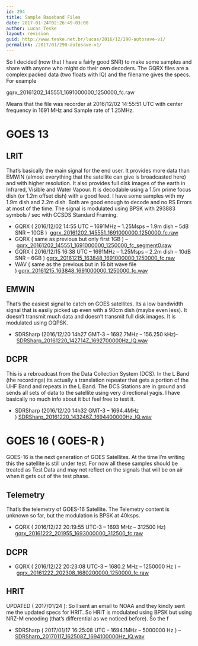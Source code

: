 ```yaml
---
id: 294
title: Sample Baseband Files
date: 2017-01-24T02:26:49-03:00
author: Lucas Teske
layout: revision
guid: http://www.teske.net.br/lucas/2016/12/290-autosave-v1/
permalink: /2017/01/290-autosave-v1/
---
```

So I decided (now that I have a fairly good SNR) to make some samples and share with anyone who might do their own decoders. The GQRX files are a complex packed data (two floats with IQ) and the filename gives the specs. For example

gqrx\_20161202\_145551\_1691000000\_1250000_fc.raw

Means that the file was recorder at 2016/12/02 14:55:51 UTC with center frequency in 1691 MHz and Sample rate of 1.25MHz.

# GOES 13

## LRIT

That&#8217;s basically the main signal for the end user. It provides more data than EMWIN (almost everything that the satellite can give is broadcasted here) and with higher resolution. It also provides full disk images of the earth in Infrared, Visible and Water Vapour. It is decodable using a 1.5m prime focus dish (or 1.2m offset dish) with a good feed. I have some samples with my 1.9m dish and 2.2m dish. Both are good enough to decode and no RS Errors at most of the time. The signal is modulated using BPSK with 293883 symbols / sec with CCSDS Standard Framing.

  * GQRX ( 2016/12/02 14:55 UTC &#8211; 1691MHz &#8211; 1.25Msps &#8211; 1.9m dish &#8211; 5dB SNR &#8211; 10GB )  [gqrx\_20161202\_145551\_1691000000\_1250000_fc.raw](https://www.teske.net.br/lucas/basebands/goes13/lrit/gqrx_20161202_145551_1691000000_1250000_fc.raw)
  * GQRX ( same as previous but only first 1GB ) &#8211; [gqrx\_20161202\_145551\_1691000000\_1250000\_fc\_segment0.raw](https://www.teske.net.br/lucas/basebands/goes13/lrit/gqrx_20161202_145551_1691000000_1250000_fc_segment0.raw)
  * GQRX ( 2016/12/15 16:38 UTC &#8211; 1691MHz &#8211; 1.25Msps &#8211; 2.2m dish &#8211; 10dB SNR &#8211; 6GB ) [gqrx\_20161215\_163848\_1691000000\_1250000_fc.raw](https://www.teske.net.br/lucas/basebands/goes13/lrit/gqrx_20161215_163848_1691000000_1250000_fc.raw)
  * WAV ( same as the previous but in 16 bit wave file ) [gqrx\_20161215\_163848\_1691000000\_1250000_fc.wav](https://www.teske.net.br/lucas/basebands/goes13/lrit/gqrx_20161215_163848_1691000000_1250000_fc.wav)

## EMWIN

That&#8217;s the easiest signal to catch on GOES satellites. Its a low bandwidth signal that is easily picked up even with a 90cm dish (maybe even less). It doesn&#8217;t transmit much data and doesn&#8217;t transmit full disk images. It is modulated using OQPSK.

  * SDRSharp (2016/12/20 14h27 GMT-3 &#8211; 1692.7MHz &#8211; 156.250 kHz)- [SDRSharp\_20161220\_142714Z\_1692700000Hz\_IQ.wav](https://www.teske.net.br/lucas/basebands/goes13/emwin/SDRSharp_20161220_142714Z_1692700000Hz_IQ.wav)

## DCPR

This is a rebroadcast from the Data Collection System (DCS). In the L Band (the recordings) its actually a translation repeater that gets a portion of the UHF Band and repeats in the L Band. The DCS Stations are in ground and sends all sets of data to the satellite using very directional yagis. I have basically no much info about it but feel free to test it.

  * SDRSharp (2016/12/20 14h32 GMT-3 &#8211; 1694.4MHz ) [SDRSharp\_20161220\_143246Z\_1694400000Hz\_IQ.wav](https://www.teske.net.br/lucas/basebands/goes13/dcpr/SDRSharp_20161220_143246Z_1694400000Hz_IQ.wav)

# GOES 16 ( GOES-R )

GOES-16 is the next generation of GOES Satellites. At the time I&#8217;m writing this the satellite is still under test. For now all these samples should be treated as Test Data and may not reflect on the signals that will be on air when it gets out of the test phase.

## Telemetry

That&#8217;s the telemetry of GOES-16 Satellite. The Telemetry content is unknown so far, but the modulation is BPSK at 40ksps.

  * GQRX ( 2016/12/22 20:19:55 UTC-3 &#8211; 1693 MHz &#8211; 312500 Hz) [gqrx\_20161222\_201955\_1693000000\_312500_fc.raw](https://www.teske.net.br/lucas/basebands/goes16/TLM/gqrx_20161222_201955_1693000000_312500_fc.raw)

## DCPR

  * GQRX ( 2016/12/22 20:23:08 UTC-3 &#8211; 1680.2 MHz &#8211; 1250000 Hz ) &#8211; [gqrx\_20161222\_202308\_1680200000\_1250000_fc.raw](https://www.teske.net.br/lucas/basebands/goes16/DCPR/gqrx_20161222_202308_1680200000_1250000_fc.raw)

## HRIT

UPDATED ( 2017/01/24 ): So I sent an email to NOAA and they kindly sent me the updated specs for HRIT. So HRIT is modulated using BPSK but using NRZ-M encoding (that&#8217;s differential as we noticed before). So the f

  * SDRSharp ( 2017/01/17 16:25:08 UTC &#8211; 1694.1MHz &#8211; 5000000 Hz ) &#8211; [SDRSharp\_20170117\_162508Z\_1694100000Hz\_IQ.wav](https://www.teske.net.br/lucas/basebands/goes16/HRIT/SDRSharp_20170117_162508Z_1694100000Hz_IQ.wav)